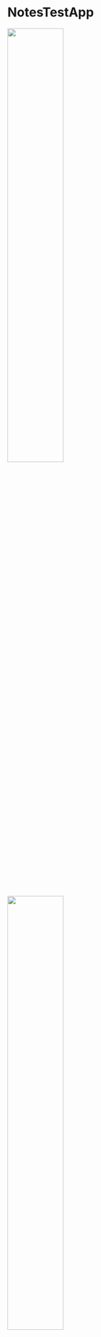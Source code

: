 # NotesTestApp

<img src="https://user-images.githubusercontent.com/39233500/159588709-5cc5e0c6-3b21-4d00-b7da-1ad8f030168d.png" width=50% height=50%>
<img src="https://user-images.githubusercontent.com/39233500/159588891-6ac6dec1-ccd4-470c-9106-d02e2e8bff24.png" width=50% height=50%>

